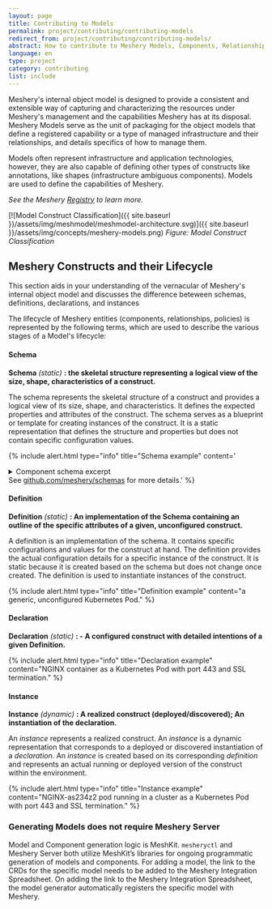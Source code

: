 ```yaml
---
layout: page
title: Contributing to Models
permalink: project/contributing/contributing-models
redirect_from: project/contributing/contributing-models/
abstract: How to contribute to Meshery Models, Components, Relationships, Policies...
language: en
type: project
category: contributing
list: include
---
```


<!-- Concepts for which docs needs to be updated: -->
<!-- Scopes - What they mean to contributors/expand on which takes precedence?
1. Which policies get loaded?
2. What policies are loaded by default?
3. What happens in conflict?
4. What controls are exposed to model contributors?
5. Are there any Global meshery defaults (can user change them?) -->

Meshery's internal object model is designed to provide a consistent and extensible way of capturing and characterizing the resources under Meshery's management and the capabilities Meshery has at its disposal. Meshery Models serve as the unit of packaging for the object models that define a registered capability or a type of managed infrastructure and their relationships, and details specifics of how to manage them.

Models often represent infrastructure and application technologies, however, they are also capable of defining other types of constructs like annotations, like shapes (infrastructure ambiguous components). Models are used to define the capabilities of Meshery.

_See the Meshery [Registry]({{site.baseurl}}/concepts/logical/registry) to learn more._

[![Model Construct Classification]({{ site.baseurl }}/assets/img/meshmodel/meshmodel-architecture.svg)]({{ site.baseurl }}/assets/img/concepts/meshery-models.png)
_Figure: Model Construct Classification_

## Meshery Constructs and their Lifecycle

This section aids in your understanding of the vernacular of Meshery's internal object model and discusses the difference beteween schemas, definitions, declarations, and instances

The lifecycle of Meshery entities (components, relationships, policies) is represented by the following terms, which are used to describe the various stages of a Model's lifecycle:

<!-- Model Definitions are read-only templates that contain instructions for creating a any given infrasture. A Model Definition is a snapshot or blueprint of the configuration, credentials(s) and dependencies required for an application to run.

Depending upon where they are in their lifecycle, Meshery Models can be referred to differently based on their are comprised of a handful of core constructs. -->

#### Schema

**Schema** _(static)_ **: the skeletal structure representing a logical view of the size, shape, characteristics of a construct.**

The schema represents the skeletal structure of a construct and provides a logical view of its size, shape, and characteristics. It defines the expected properties and attributes of the construct. The schema serves as a blueprint or template for creating instances of the construct. It is a static representation that defines the structure and properties but does not contain specific configuration values.

{% include alert.html type="info" title="Schema example" content='<details><summary>Component schema excerpt</summary><pre> {
"$id": "https://schemas.meshery.io/component.json",
  "$schema": "http://json-schema.org/draft-07/schema#",
"description": "Components are the atomic units for designing infrastructure. Learn more at https://docs.meshery.io/concepts/components",
"required": [
"apiVersion",
"kind",
"schema",
"model"
],
"additionalProperties": false,
"type": "object",
"properties": {
"apiVersion": {
"type": "string",
"description": "API Version of the component."
},
"kind": {
"type": "string",
"description": "Kind of the component."
.
.
.

</pre></details> See <a href="https://github.com/meshery/schemas">github.com/meshery/schemas</a> for more details.' %}

#### Definition

**Definition** _(static)_ **: An implementation of the Schema containing an outline of the specific attributes of a given, unconfigured construct.**

A definition is an implementation of the schema. It contains specific configurations and values for the construct at hand. The definition provides the actual configuration details for a specific instance of the construct. It is static because it is created based on the schema but does not change once created. The definition is used to instantiate instances of the construct.

{% include alert.html type="info" title="Definition example" content="a generic, unconfigured Kubernetes Pod." %}

#### Declaration

**Declaration** _(static)_ **: - A configured construct with detailed intentions of a given Definition.**

{% include alert.html type="info" title="Declaration example" content="NGINX container as a Kubernetes Pod with port 443 and SSL termination." %}

#### Instance

**Instance** _(dynamic)_ **: A realized construct (deployed/discovered); An instantiation of the declaration.**

An _instance_ represents a realized construct. An _instance_ is a dynamic representation that corresponds to a deployed or discovered instantiation of a _declaration_. An _instance_ is created based on its corresponding _definition_ and represents an actual running or deployed version of the construct within the environment.

{% include alert.html type="info" title="Instance example" content="NGINX-as234z2 pod running in a cluster as a Kubernetes Pod with port 443 and SSL termination." %}

### Generating Models does not require Meshery Server

Model and Component generation logic is MeshKit. `mesheryctl` and Meshery Server both utilize MeshKit’s libraries for ongoing programmatic generation of models and components. For adding a model, the link to the CRDs for the specific model needs to be added to the Meshery Integration Spreadsheet. On adding the link to the Meshery Integration Spreadsheet, the model generator automatically registers the specific model with Meshery.

